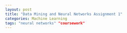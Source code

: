 ```yaml
---
layout: post
title: "Data Mining and Neural Networks Assignment 1"
categories: Machine Learning
tags: "neural networks" "coursework"
---
```


<object data="/assets/images/DMNN_Assignment_4_Zachary_Jones_Statistics.pdf.pdf" width="1000" height="1000" type='application/pdf' />
